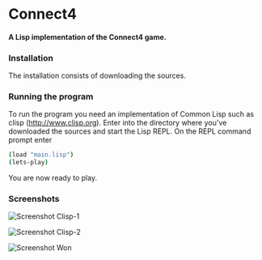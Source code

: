 # Connect4
#### A Lisp implementation of the Connect4 game.

### Installation

The installation consists of downloading the sources.

### Running the program

To run the program you need an implementation of Common Lisp such as clisp (http://www.clisp.org).
Enter into the directory where you've downloaded the sources and start the Lisp REPL. 
On the REPL command prompt enter

```bash
(load "main.lisp")
(lets-play)
```
You are now ready to play.

### Screenshots

![Screenshot Clisp-1](https://raw.github.com/frechmatz/connect4/master/doc/clisp_1.png?raw=true)

![Screenshot Clisp-2](https://raw.github.com/frechmatz/connect4/master/doc/clisp_2.png?raw=true)

![Screenshot Won](https://raw.github.com/frechmatz/connect4/master/doc/computerwon.png?raw=true)

